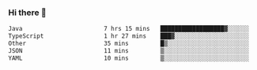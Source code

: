 ### Hi there 👋

<!--START_SECTION:waka-->

```txt
Java                       7 hrs 15 mins   ██████████████████▓░░░░░░   74.08 %
TypeScript                 1 hr 27 mins    ███▓░░░░░░░░░░░░░░░░░░░░░   14.85 %
Other                      35 mins         █▒░░░░░░░░░░░░░░░░░░░░░░░   05.97 %
JSON                       11 mins         ▒░░░░░░░░░░░░░░░░░░░░░░░░   01.97 %
YAML                       10 mins         ▒░░░░░░░░░░░░░░░░░░░░░░░░   01.84 %
```

<!--END_SECTION:waka-->

<!--
**jerry-shao/jerry-shao** is a ✨ _special_ ✨ repository because its `README.md` (this file) appears on your GitHub profile.

Here are some ideas to get you started:

- 🔭 I’m currently working on ...
- 🌱 I’m currently learning ...
- 👯 I’m looking to collaborate on ...
- 🤔 I’m looking for help with ...
- 💬 Ask me about ...
- 📫 How to reach me: ...
- 😄 Pronouns: ...
- ⚡ Fun fact: ...
-->
